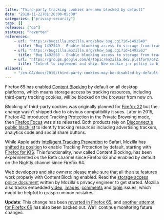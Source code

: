 ```yaml
---
title: "Third-party tracking cookies are now blocked by default"
date: "2018-11-22T01:28:00-05:00"
categories: ["privacy-security"]
tags: []
releases: ["65"]
statuses: "reverted"
references:
    - url: "https://bugzilla.mozilla.org/show_bug.cgi?id=1492549"
      title: "Bug 1492549 - Enable blocking access to storage from tracking resources by default on all desktop platforms"
    - url: "https://bugzilla.mozilla.org/show_bug.cgi?id=1492563"
      title: "Bug 1492563 - Enable blocking access to storage from tracking resources by default on all desktop platforms on Nightly"
    - url: "https://groups.google.com/d/topic/mozilla.dev.platform/oFZivEmLC40/discussion"
      title: "Intent to implement and ship: New cookie jar policy to block storage access from tracking resources"
aliases:
    - "/en-CA/docs/2015/third-party-cookies-may-be-disabled-by-default-in-the-future/"
---
```

Firefox 65 has enabled [Content Blocking](https://support.mozilla.org/kb/content-blocking) by default on all desktop platforms, which means storage access by tracking resources, including third-party tracking cookies, will be blocked on the browser from now on.

Blocking of third-party cookies was originally planned for [Firefox 22](https://www.fxsitecompat.dev/en-CA/docs/2013/third-party-cookies-are-blocked-by-default/) but the change wasn't shipped due to obvious compatibility issues. Later in 2015, [Firefox 42](https://www.fxsitecompat.dev/en-CA/docs/2015/private-browsing-now-comes-with-tracking-protection/) introduced Tracking Protection in the Private Browsing mode, then [Firefox Focus](https://blog.mozilla.org/blog/2015/12/07/focus-by-firefox-content-blocking-for-the-open-web/) was also released. Both products rely on [Disconnect's public blacklist](https://github.com/disconnectme/disconnect-tracking-protection) to identify tracking resources including advertising trackers, analytics code and social share buttons.

While Apple adds [Intelligent Tracking Prevention](https://webkit.org/blog/7675/intelligent-tracking-prevention/) to Safari, Mozilla has [shifted its position](https://blog.mozilla.org/futurereleases/2018/08/30/changing-our-approach-to-anti-tracking/) to enable Tracking Protection by default, starting with [Firefox for iOS](https://blog.mozilla.org/blog/2018/04/12/latest-firefox-for-ios-now-available-with-tracking-protection-by-default/). This functionality, now called Content Blocking, has been experimented on the Beta channel since Firefox 63 and enabled by default on the Nightly channel since Firefox 64.

Web developers and site owners: please make sure that all the site features work properly with Content Blocking enabled. Read the [storage access policy document](https://developer.mozilla.org/docs/Mozilla/Firefox/Privacy/Storage_access_policy) written by Mozilla's privacy engineer to get started. Mozilla also tracks embedded [video](https://bugzilla.mozilla.org/showdependencytree.cgi?id=1400025), [images](https://bugzilla.mozilla.org/showdependencytree.cgi?id=1470301), [comments](https://bugzilla.mozilla.org/showdependencytree.cgi?id=1486425) and [login](https://bugzilla.mozilla.org/showdependencytree.cgi?id=1470298) issues, which might be helpful to grasp common mistakes.

**Update**: This change has been [reverted in Firefox 65](https://bugzilla.mozilla.org/show_bug.cgi?id=1514853), and [another attempt for Firefox 66](https://bugzilla.mozilla.org/show_bug.cgi?id=1525727) has also been backed out. We'll continue monitoring future changes.
